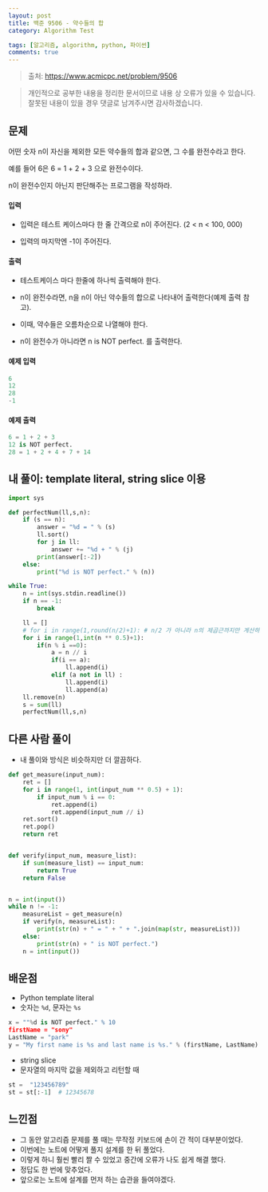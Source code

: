 ```yaml
---
layout: post
title: 백준 9506 - 약수들의 합
category: Algorithm Test

tags: [알고리즘, algorithm, python, 파이썬]
comments: true
---
```


> 출처: https://www.acmicpc.net/problem/9506

> 개인적으로 공부한 내용을 정리한 문서이므로 내용 상 오류가 있을 수 있습니다.
> 잘못된 내용이 있을 경우 댓글로 남겨주시면 감사하겠습니다.

## 문제
어떤 숫자 n이 자신을 제외한 모든 약수들의 합과 같으면, 그 수를 완전수라고 한다. 

예를 들어 6은 6 = 1 + 2 + 3 으로 완전수이다.

n이 완전수인지 아닌지 판단해주는 프로그램을 작성하라.

#### 입력
- 입력은 테스트 케이스마다 한 줄 간격으로 n이 주어진다. (2 < n < 100, 000)

- 입력의 마지막엔 -1이 주어진다.

#### 출력
- 테스트케이스 마다 한줄에 하나씩 출력해야 한다.

- n이 완전수라면, n을 n이 아닌 약수들의 합으로 나타내어 출력한다(예제 출력 참고).

- 이때, 약수들은 오름차순으로 나열해야 한다.

- n이 완전수가 아니라면 n is NOT perfect. 를 출력한다.


#### 예제 입력

```python
6
12
28
-1
```

#### 예제 출력

```python
6 = 1 + 2 + 3
12 is NOT perfect.
28 = 1 + 2 + 4 + 7 + 14
```

## 내 풀이: template literal, string slice 이용

```python
import sys

def perfectNum(ll,s,n):
    if (s == n):
        answer = "%d = " % (s)
        ll.sort()
        for j in ll:
            answer += "%d + " % (j)
        print(answer[:-2])
    else:
        print("%d is NOT perfect." % (n))

while True:
    n = int(sys.stdin.readline())
    if n == -1:
        break

    ll = []
    # for i in range(1,round(n/2)+1): # n/2 가 아니라 n의 제곱근까지만 계산하는 게 더 빠르다.
    for i in range(1,int(n ** 0.5)+1):
        if(n % i ==0):
            a = n // i
            if(i == a):
                ll.append(i)
            elif (a not in ll) :
                ll.append(i)
                ll.append(a)
    ll.remove(n)
    s = sum(ll)
    perfectNum(ll,s,n)
```

## 다른 사람 풀이

- 내 풀이와 방식은 비슷하지만 더 깔끔하다.

```python
def get_measure(input_num):
    ret = []
    for i in range(1, int(input_num ** 0.5) + 1):
        if input_num % i == 0:
            ret.append(i)
            ret.append(input_num // i)
    ret.sort()
    ret.pop()
    return ret


def verify(input_num, measure_list):
    if sum(measure_list) == input_num:
        return True
    return False


n = int(input())
while n != -1:
    measureList = get_measure(n)
    if verify(n, measureList):
        print(str(n) + " = " + " + ".join(map(str, measureList)))
    else:
        print(str(n) + " is NOT perfect.")
    n = int(input())
```


## 배운점

- Python template literal
- 숫자는 `%d`, 문자는 `%s`

```python
x = ""%d is NOT perfect." % 10
firstName = "sony"
LastName = "park"
y = "My first name is %s and last name is %s." % (firstName, LastName)
```

- string slice
- 문자열의 마지막 값을 제외하고 리턴할 때

```python
st =  "123456789"
st = st[:-1]  # 12345678 
```

## 느낀점

- 그 동안 알고리즘 문제를 풀 때는 무작정 키보드에 손이 간 적이 대부분이었다.
- 이번에는 노트에 어떻게 풀지 설계를 한 뒤 풀었다.
- 이렇게 하니 훨씬 빨리 짤 수 있었고 중간에 오류가 나도 쉽게 해결 했다.
- 정답도 한 번에 맞추었다.
- 앞으로는 노트에 설계를 먼저 하는 습관을 들여야겠다.


